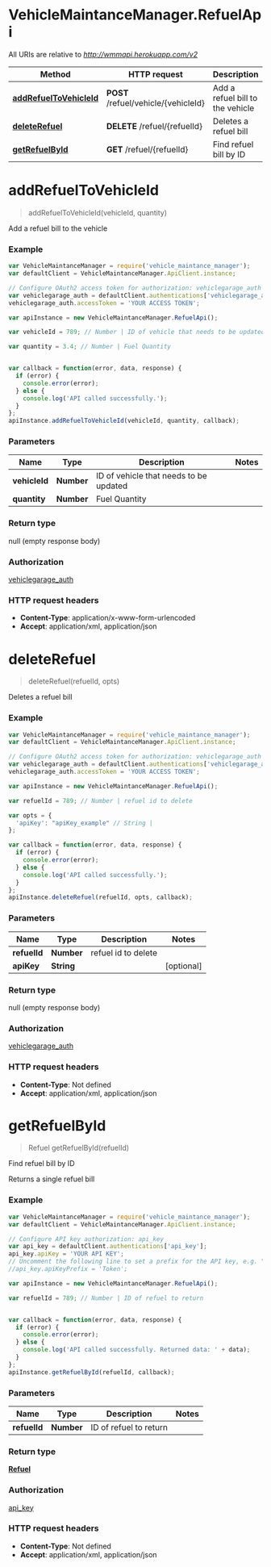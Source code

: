 # VehicleMaintanceManager.RefuelApi

All URIs are relative to *http://wmmapi.herokuapp.com/v2*

Method | HTTP request | Description
------------- | ------------- | -------------
[**addRefuelToVehicleId**](RefuelApi.md#addRefuelToVehicleId) | **POST** /refuel/vehicle/{vehicleId} | Add a refuel bill to the vehicle
[**deleteRefuel**](RefuelApi.md#deleteRefuel) | **DELETE** /refuel/{refuelId} | Deletes a refuel bill
[**getRefuelById**](RefuelApi.md#getRefuelById) | **GET** /refuel/{refuelId} | Find refuel bill by ID


<a name="addRefuelToVehicleId"></a>
# **addRefuelToVehicleId**
> addRefuelToVehicleId(vehicleId, quantity)

Add a refuel bill to the vehicle



### Example
```javascript
var VehicleMaintanceManager = require('vehicle_maintance_manager');
var defaultClient = VehicleMaintanceManager.ApiClient.instance;

// Configure OAuth2 access token for authorization: vehiclegarage_auth
var vehiclegarage_auth = defaultClient.authentications['vehiclegarage_auth'];
vehiclegarage_auth.accessToken = 'YOUR ACCESS TOKEN';

var apiInstance = new VehicleMaintanceManager.RefuelApi();

var vehicleId = 789; // Number | ID of vehicle that needs to be updated

var quantity = 3.4; // Number | Fuel Quantity


var callback = function(error, data, response) {
  if (error) {
    console.error(error);
  } else {
    console.log('API called successfully.');
  }
};
apiInstance.addRefuelToVehicleId(vehicleId, quantity, callback);
```

### Parameters

Name | Type | Description  | Notes
------------- | ------------- | ------------- | -------------
 **vehicleId** | **Number**| ID of vehicle that needs to be updated | 
 **quantity** | **Number**| Fuel Quantity | 

### Return type

null (empty response body)

### Authorization

[vehiclegarage_auth](../README.md#vehiclegarage_auth)

### HTTP request headers

 - **Content-Type**: application/x-www-form-urlencoded
 - **Accept**: application/xml, application/json

<a name="deleteRefuel"></a>
# **deleteRefuel**
> deleteRefuel(refuelId, opts)

Deletes a refuel bill



### Example
```javascript
var VehicleMaintanceManager = require('vehicle_maintance_manager');
var defaultClient = VehicleMaintanceManager.ApiClient.instance;

// Configure OAuth2 access token for authorization: vehiclegarage_auth
var vehiclegarage_auth = defaultClient.authentications['vehiclegarage_auth'];
vehiclegarage_auth.accessToken = 'YOUR ACCESS TOKEN';

var apiInstance = new VehicleMaintanceManager.RefuelApi();

var refuelId = 789; // Number | refuel id to delete

var opts = { 
  'apiKey': "apiKey_example" // String | 
};

var callback = function(error, data, response) {
  if (error) {
    console.error(error);
  } else {
    console.log('API called successfully.');
  }
};
apiInstance.deleteRefuel(refuelId, opts, callback);
```

### Parameters

Name | Type | Description  | Notes
------------- | ------------- | ------------- | -------------
 **refuelId** | **Number**| refuel id to delete | 
 **apiKey** | **String**|  | [optional] 

### Return type

null (empty response body)

### Authorization

[vehiclegarage_auth](../README.md#vehiclegarage_auth)

### HTTP request headers

 - **Content-Type**: Not defined
 - **Accept**: application/xml, application/json

<a name="getRefuelById"></a>
# **getRefuelById**
> Refuel getRefuelById(refuelId)

Find refuel bill by ID

Returns a single refuel bill

### Example
```javascript
var VehicleMaintanceManager = require('vehicle_maintance_manager');
var defaultClient = VehicleMaintanceManager.ApiClient.instance;

// Configure API key authorization: api_key
var api_key = defaultClient.authentications['api_key'];
api_key.apiKey = 'YOUR API KEY';
// Uncomment the following line to set a prefix for the API key, e.g. "Token" (defaults to null)
//api_key.apiKeyPrefix = 'Token';

var apiInstance = new VehicleMaintanceManager.RefuelApi();

var refuelId = 789; // Number | ID of refuel to return


var callback = function(error, data, response) {
  if (error) {
    console.error(error);
  } else {
    console.log('API called successfully. Returned data: ' + data);
  }
};
apiInstance.getRefuelById(refuelId, callback);
```

### Parameters

Name | Type | Description  | Notes
------------- | ------------- | ------------- | -------------
 **refuelId** | **Number**| ID of refuel to return | 

### Return type

[**Refuel**](Refuel.md)

### Authorization

[api_key](../README.md#api_key)

### HTTP request headers

 - **Content-Type**: Not defined
 - **Accept**: application/xml, application/json

